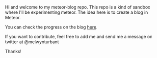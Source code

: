 Hi and welcome to my meteor-blog repo.
This repo is a kind of sandbox where I'll be experimenting meteor.
The idea here is to create a blog in Meteor.

You can check the progress on the blog [here](https://melwynt.github.io/meteor-blog/).

If you want to contribute, feel free to add me and send me a message on twitter at @melwynturbant

Thanks!